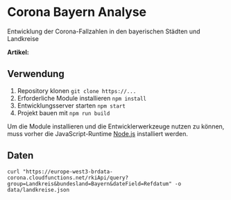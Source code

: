 # Corona Bayern Analyse

Entwicklung der Corona-Fallzahlen in den bayerischen Städten und Landkreise

**Artikel:**

## Verwendung

1. Repository klonen `git clone https://...`
2. Erforderliche Module installieren `npm install`
3. Entwicklungsserver starten `npm start`
4. Projekt bauen mit `npm run build`

Um die Module installieren und die Entwicklerwerkzeuge nutzen zu können, muss vorher die JavaScript-Runtime [Node.js](https://nodejs.org/en/download/) installiert werden.

## Daten

```console
curl "https://europe-west3-brdata-corona.cloudfunctions.net/rkiApi/query?group=Landkreis&bundesland=Bayern&dateField=Refdatum" -o data/landkreise.json
```
